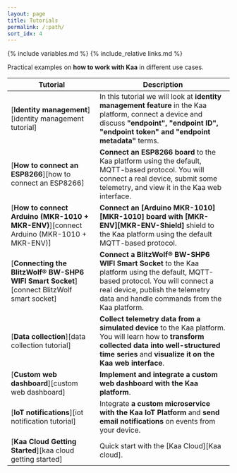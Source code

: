 ```yaml
---
layout: page
title: Tutorials
permalink: /:path/
sort_idx: 4
---
```


{% include variables.md %}
{% include_relative links.md %}

Practical examples on **how to work with Kaa** in different use cases.

| **Tutorial**                                                                              | **Description**                                                                                                                                                                                                                |
| ----------------------------------------------------------------------------------------- | ------------------------------------------------------------------------------------------------------------------------------------------------------------------------------------------------------------------------------ |
| [**Identity management**][identity management tutorial]                                   | In this tutorial we will look at **identity management feature** in the Kaa platform, connect a device and discuss **"endpoint", "endpoint ID", "endpoint token" and "endpoint metadata"** terms.                              |
| [**How to connect an ESP8266**][how to connect an ESP8266]                                | **Connect an ESP8266 board** to the Kaa platform using the default, MQTT-based protocol. You will connect a real device, submit some telemetry, and view it in the Kaa web interface.                                          |
| [**How to connect Arduino (MKR-1010 + MKR-ENV)**][connect Arduino (MKR-1010 + MKR-ENV)]   | **Connect an [Arduino MKR-1010][MKR-1010] board with [MKR-ENV][MKR-ENV-Shield]** shield to the Kaa platform using the default MQTT-based protocol.                                                                             |
| [**Connecting the BlitzWolf® BW-SHP6 WIFI Smart Socket**][connect BlitzWolf smart socket] | **Connect a BlitzWolf® BW-SHP6 WIFI Smart Socket** to the Kaa platform using the default, MQTT-based protocol. You will connect a real device, publish the telemetry data and handle commands from the Kaa platform.           |
| [**Data collection**][data collection tutorial]                                           | **Collect telemetry data from a simulated device** to the Kaa platform. You will learn how to **transform collected data into well-structured time series** and **visualize it on the Kaa web interface**.                     |
| [**Custom web dashboard**][custom web dashboard]                                          | **Implement and integrate a custom web dashboard with the Kaa platform**.                                                                                                                                                      |
| [**IoT notifications**][iot notification tutorial]                                        | Integrate **a custom microservice with the Kaa IoT Platform** and **send email notifications** on events from your device.                                                                                                     |
| [**Kaa Cloud Getting Started**][kaa cloud getting started]                                | Quick start with the [Kaa Cloud][Kaa cloud].                                                                                                                                                                                   |
